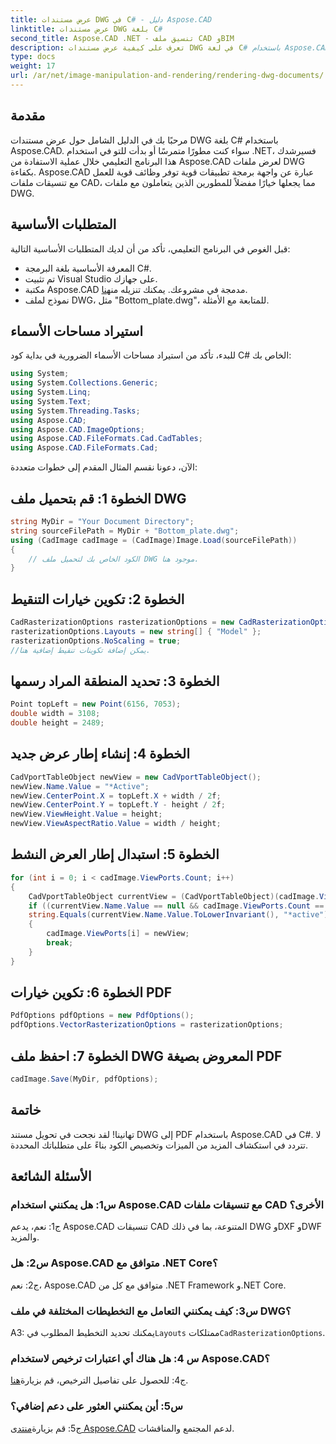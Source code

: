 ```yaml
---
title: عرض مستندات DWG في C# - دليل Aspose.CAD
linktitle: عرض مستندات DWG بلغة C#
second_title: Aspose.CAD .NET - تنسيق ملف CAD وBIM
description: تعرف على كيفية عرض مستندات DWG في لغة C# باستخدام Aspose.CAD. يغطي هذا الدليل خطوة بخطوة الاستيراد والتكوين والحفظ باستخدام أمثلة التعليمات البرمجية.
type: docs
weight: 17
url: /ar/net/image-manipulation-and-rendering/rendering-dwg-documents/
---
```

## مقدمة

مرحبًا بك في الدليل الشامل حول عرض مستندات DWG بلغة C# باستخدام Aspose.CAD. سواء كنت مطورًا متمرسًا أو بدأت للتو في استخدام .NET، فسيرشدك هذا البرنامج التعليمي خلال عملية الاستفادة من Aspose.CAD لعرض ملفات DWG بكفاءة. Aspose.CAD عبارة عن واجهة برمجة تطبيقات قوية توفر وظائف قوية للعمل مع تنسيقات ملفات CAD، مما يجعلها خيارًا مفضلاً للمطورين الذين يتعاملون مع ملفات DWG.

## المتطلبات الأساسية

قبل الغوص في البرنامج التعليمي، تأكد من أن لديك المتطلبات الأساسية التالية:

- المعرفة الأساسية بلغة البرمجة C#.
- تم تثبيت Visual Studio على جهازك.
-  مكتبة Aspose.CAD مدمجة في مشروعك. يمكنك تنزيله من[هنا](https://releases.aspose.com/cad/net/).
- نموذج لملف DWG، مثل "Bottom_plate.dwg"، للمتابعة مع الأمثلة.

## استيراد مساحات الأسماء

للبدء، تأكد من استيراد مساحات الأسماء الضرورية في بداية كود C# الخاص بك:

```csharp
using System;
using System.Collections.Generic;
using System.Linq;
using System.Text;
using System.Threading.Tasks;
using Aspose.CAD;
using Aspose.CAD.ImageOptions;
using Aspose.CAD.FileFormats.Cad.CadTables;
using Aspose.CAD.FileFormats.Cad;
```

الآن، دعونا نقسم المثال المقدم إلى خطوات متعددة:

## الخطوة 1: قم بتحميل ملف DWG

```csharp
string MyDir = "Your Document Directory";
string sourceFilePath = MyDir + "Bottom_plate.dwg";
using (CadImage cadImage = (CadImage)Image.Load(sourceFilePath))
{
    // الكود الخاص بك لتحميل ملف DWG موجود هنا.
}
```

## الخطوة 2: تكوين خيارات التنقيط

```csharp
CadRasterizationOptions rasterizationOptions = new CadRasterizationOptions();
rasterizationOptions.Layouts = new string[] { "Model" };
rasterizationOptions.NoScaling = true;
//يمكن إضافة تكوينات تنقيط إضافية هنا.
```

## الخطوة 3: تحديد المنطقة المراد رسمها

```csharp
Point topLeft = new Point(6156, 7053);
double width = 3108;
double height = 2489;
```

## الخطوة 4: إنشاء إطار عرض جديد

```csharp
CadVportTableObject newView = new CadVportTableObject();
newView.Name.Value = "*Active";
newView.CenterPoint.X = topLeft.X + width / 2f;
newView.CenterPoint.Y = topLeft.Y - height / 2f;
newView.ViewHeight.Value = height;
newView.ViewAspectRatio.Value = width / height;
```

## الخطوة 5: استبدال إطار العرض النشط

```csharp
for (int i = 0; i < cadImage.ViewPorts.Count; i++)
{
    CadVportTableObject currentView = (CadVportTableObject)(cadImage.ViewPorts[i]);
    if ((currentView.Name.Value == null && cadImage.ViewPorts.Count == 1) ||
    string.Equals(currentView.Name.Value.ToLowerInvariant(), "*active"))
    {
        cadImage.ViewPorts[i] = newView;
        break;
    }
}
```

## الخطوة 6: تكوين خيارات PDF

```csharp
PdfOptions pdfOptions = new PdfOptions();
pdfOptions.VectorRasterizationOptions = rasterizationOptions;
```

## الخطوة 7: احفظ ملف DWG المعروض بصيغة PDF

```csharp
cadImage.Save(MyDir, pdfOptions);
```

## خاتمة

تهانينا! لقد نجحت في تحويل مستند DWG إلى PDF باستخدام Aspose.CAD في C#. لا تتردد في استكشاف المزيد من الميزات وتخصيص الكود بناءً على متطلباتك المحددة.

## الأسئلة الشائعة

### س1: هل يمكنني استخدام Aspose.CAD مع تنسيقات ملفات CAD الأخرى؟

ج1: نعم، يدعم Aspose.CAD تنسيقات CAD المتنوعة، بما في ذلك DWG وDXF وDWF والمزيد.

### س2: هل Aspose.CAD متوافق مع .NET Core؟

ج2: نعم، Aspose.CAD متوافق مع كل من .NET Framework و.NET Core.

### س3: كيف يمكنني التعامل مع التخطيطات المختلفة في ملف DWG؟

 A3: يمكنك تحديد التخطيط المطلوب في`Layouts` ممتلكات`CadRasterizationOptions`.

### س 4: هل هناك أي اعتبارات ترخيص لاستخدام Aspose.CAD؟

 ج4: للحصول على تفاصيل الترخيص، قم بزيارة[هنا](https://purchase.aspose.com/buy).

### س5: أين يمكنني العثور على دعم إضافي؟

ج5: قم بزيارة[منتدى Aspose.CAD](https://forum.aspose.com/c/cad/19) لدعم المجتمع والمناقشات.